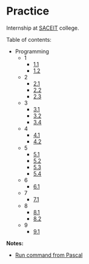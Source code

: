 # Practice

Internship at [SACEIT](https://saceit.org.ua/) college.

Table of contents:

- Programming
  - 1
    - [1.1](programming/1.1/main.cpp)
    - [1.2](programming/1.2/main.cpp)
  - 2
    - [2.1](programming/2.1/main.cpp)
    - [2.2](programming/2.2/main.cpp)
    - [2.3](programming/2.3/main.cpp)
  - 3
    - [3.1](programming/3.1/main.cpp)
    - [3.2](programming/3.2/main.cpp)
    - [3.4](programming/3.4/main.cpp)
  - 4
    - [4.1](programming/3.4/main.cpp)
    - [4.2](programming/4.2/main.cpp)
  - 5
    - [5.1](programming/5.1/main.cpp)
    - [5.2](programming/5.2/main.cpp)
    - [5.3](programming/5.3/main.cpp)
    - [5.4](programming/5.3/main.cpp)
  - 6
    - [6.1](programming/6.1/main.cpp)
  - 7
    - [7.1](programming/7.1/main.cpp)
  - 8
    - [8.1](programming/8.1/main.cpp)
    - [8.2](programming/8.2/main.cpp)
  - 9
    - [9.1](programming/9.1/main.cpp)

**Notes:**

- [Run command from Pascal](https://wiki.freepascal.org/Console_Mode_Pascal)
